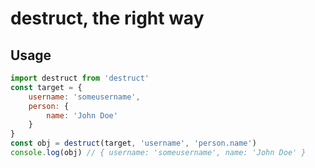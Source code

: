 # destruct, the right way
## Usage
```javascript
import destruct from 'destruct'
const target = {
    username: 'someusername',
    person: {
        name: 'John Doe'
    }
}
const obj = destruct(target, 'username', 'person.name')
console.log(obj) // { username: 'someusername', name: 'John Doe' }
```
